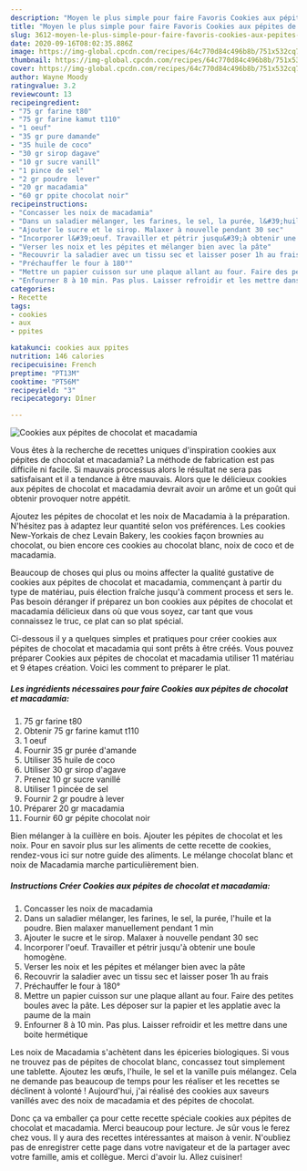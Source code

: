 ```yaml
---
description: "Moyen le plus simple pour faire Favoris Cookies aux pépites de chocolat et macadamia"
title: "Moyen le plus simple pour faire Favoris Cookies aux pépites de chocolat et macadamia"
slug: 3612-moyen-le-plus-simple-pour-faire-favoris-cookies-aux-pepites-de-chocolat-et-macadamia
date: 2020-09-16T08:02:35.886Z
image: https://img-global.cpcdn.com/recipes/64c770d84c496b8b/751x532cq70/cookies-aux-pepites-de-chocolat-et-macadamia-photo-principale-de-la-recette.jpg
thumbnail: https://img-global.cpcdn.com/recipes/64c770d84c496b8b/751x532cq70/cookies-aux-pepites-de-chocolat-et-macadamia-photo-principale-de-la-recette.jpg
cover: https://img-global.cpcdn.com/recipes/64c770d84c496b8b/751x532cq70/cookies-aux-pepites-de-chocolat-et-macadamia-photo-principale-de-la-recette.jpg
author: Wayne Moody
ratingvalue: 3.2
reviewcount: 13
recipeingredient:
- "75 gr farine t80"
- "75 gr farine kamut t110"
- "1 oeuf"
- "35 gr pure damande"
- "35 huile de coco"
- "30 gr sirop dagave"
- "10 gr sucre vanill"
- "1 pince de sel"
- "2 gr poudre  lever"
- "20 gr macadamia"
- "60 gr ppite chocolat noir"
recipeinstructions:
- "Concasser les noix de macadamia"
- "Dans un saladier mélanger, les farines, le sel, la purée, l&#39;huile et la poudre. Bien malaxer manuellement pendant 1 min"
- "Ajouter le sucre et le sirop. Malaxer à nouvelle pendant 30 sec"
- "Incorporer l&#39;oeuf. Travailler et pétrir jusqu&#39;à obtenir une boule homogène."
- "Verser les noix et les pépites et mélanger bien avec la pâte"
- "Recouvrir la saladier avec un tissu sec et laisser poser 1h au frais"
- "Préchauffer le four à 180°"
- "Mettre un papier cuisson sur une plaque allant au four. Faire des petites boules avec la pâte. Les déposer sur la papier et les applatie avec la paume de la main"
- "Enfourner 8 à 10 min. Pas plus. Laisser refroidir et les mettre dans une boite hermétique"
categories:
- Recette
tags:
- cookies
- aux
- ppites

katakunci: cookies aux ppites 
nutrition: 146 calories
recipecuisine: French
preptime: "PT13M"
cooktime: "PT56M"
recipeyield: "3"
recipecategory: Dîner

---
```



![Cookies aux pépites de chocolat et macadamia](https://img-global.cpcdn.com/recipes/64c770d84c496b8b/751x532cq70/cookies-aux-pepites-de-chocolat-et-macadamia-photo-principale-de-la-recette.jpg)

Vous êtes à la recherche de recettes uniques d'inspiration cookies aux pépites de chocolat et macadamia? La méthode de fabrication est pas difficile ni facile. Si mauvais processus alors le résultat ne sera pas satisfaisant et il a tendance à être mauvais. Alors que le délicieux cookies aux pépites de chocolat et macadamia devrait avoir un arôme et un goût qui obtenir provoquer notre appétit.

Ajoutez les pépites de chocolat et les noix de Macadamia à la préparation. N&#39;hésitez pas à adaptez leur quantité selon vos préférences. Les cookies New-Yorkais de chez Levain Bakery, les cookies façon brownies au chocolat, ou bien encore ces cookies au chocolat blanc, noix de coco et de macadamia.

Beaucoup de choses qui plus ou moins affecter la qualité gustative de cookies aux pépites de chocolat et macadamia, commençant à partir du type de matériau, puis élection fraîche jusqu'à comment process et sers le. Pas besoin déranger if préparez un bon cookies aux pépites de chocolat et macadamia délicieux dans où que vous soyez, car tant que vous connaissez le truc, ce plat can so plat spécial.


Ci-dessous il y a quelques simples et pratiques pour créer cookies aux pépites de chocolat et macadamia qui sont prêts à être créés. Vous pouvez préparer Cookies aux pépites de chocolat et macadamia utiliser 11 matériau et 9 étapes création. Voici les comment to préparer le plat.

<!--inarticleads1-->

##### Les ingrédients nécessaires pour faire Cookies aux pépites de chocolat et macadamia:

1.  75 gr farine t80
1. Obtenir 75 gr farine kamut t110
1.  1 oeuf
1. Fournir 35 gr purée d&#39;amande
1. Utiliser 35 huile de coco
1. Utiliser 30 gr sirop d&#39;agave
1. Prenez 10 gr sucre vanillé
1. Utiliser 1 pincée de sel
1. Fournir 2 gr poudre à lever
1. Préparer 20 gr macadamia
1. Fournir 60 gr pépite chocolat noir


Bien mélanger à la cuillère en bois. Ajouter les pépites de chocolat et les noix. Pour en savoir plus sur les aliments de cette recette de cookies, rendez-vous ici sur notre guide des aliments. Le mélange chocolat blanc et noix de Macadamia marche particulièrement bien. 

<!--inarticleads2-->

##### Instructions Créer Cookies aux pépites de chocolat et macadamia:

1. Concasser les noix de macadamia
1. Dans un saladier mélanger, les farines, le sel, la purée, l&#39;huile et la poudre. Bien malaxer manuellement pendant 1 min
1. Ajouter le sucre et le sirop. Malaxer à nouvelle pendant 30 sec
1. Incorporer l&#39;oeuf. Travailler et pétrir jusqu&#39;à obtenir une boule homogène.
1. Verser les noix et les pépites et mélanger bien avec la pâte
1. Recouvrir la saladier avec un tissu sec et laisser poser 1h au frais
1. Préchauffer le four à 180°
1. Mettre un papier cuisson sur une plaque allant au four. Faire des petites boules avec la pâte. Les déposer sur la papier et les applatie avec la paume de la main
1. Enfourner 8 à 10 min. Pas plus. Laisser refroidir et les mettre dans une boite hermétique


Les noix de Macadamia s&#39;achètent dans les épiceries biologiques. Si vous ne trouvez pas de pépites de chocolat blanc, concassez tout simplement une tablette. Ajoutez les œufs, l&#39;huile, le sel et la vanille puis mélangez. Cela ne demande pas beaucoup de temps pour les réaliser et les recettes se déclinent à volonté ! Aujourd&#39;hui, j&#39;ai réalisé des cookies aux saveurs vanillés avec des noix de macadamia et des pépites de chocolat. 


Donc ça va emballer ça pour cette recette spéciale cookies aux pépites de chocolat et macadamia. Merci beaucoup pour lecture. Je sûr vous le ferez chez vous. Il y aura des recettes  intéressantes at maison à venir. N'oubliez pas de enregistrer cette page dans votre navigateur et de la partager avec votre famille, amis et collègue. Merci d'avoir lu. Allez cuisiner!
